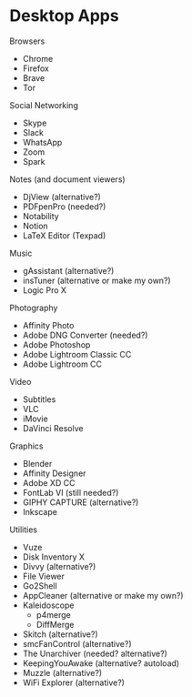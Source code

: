# Desktop Apps

Browsers

- Chrome
- Firefox
- Brave
- Tor

Social Networking

- Skype
- Slack
- WhatsApp
- Zoom
- Spark

Notes (and document viewers)

- DjView (alternative?)
- PDFpenPro (needed?)
- Notability
- Notion
- LaTeX Editor (Texpad)

Music

- gAssistant (alternative?)
- insTuner (alternative or make my own?)
- Logic Pro X

Photography

- Affinity Photo
- Adobe DNG Converter (needed?)
- Adobe Photoshop
- Adobe Lightroom Classic CC
- Adobe Lightroom CC

Video

- Subtitles
- VLC
- iMovie
- DaVinci Resolve

Graphics

- Blender
- Affinity Designer
- Adobe XD CC
- FontLab VI (still needed?)
- GIPHY CAPTURE (alternative?)
- Inkscape

Utilities

- Vuze
- Disk Inventory X
- Divvy (alternative?)
- File Viewer
- Go2Shell
- AppCleaner (alternative or make my own?)
- Kaleidoscope
    - p4merge
    - DiffMerge
- Skitch (alternative?)
- smcFanControl (alternative?)
- The Unarchiver (needed? alternative?)
- KeepingYouAwake (alternative? autoload)
- Muzzle (alternative?)
- WiFi Explorer (alternative?)
